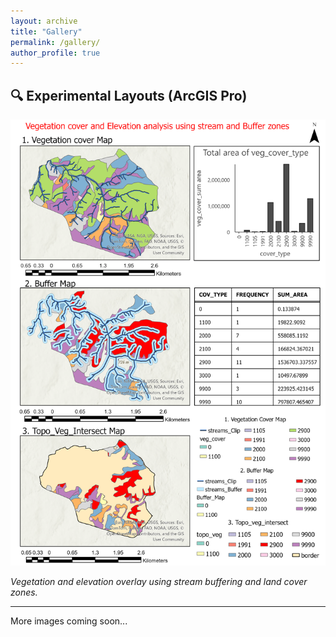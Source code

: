 ```yaml
---
layout: archive
title: "Gallery"
permalink: /gallery/
author_profile: true
---
```


## 🔍 Experimental Layouts (ArcGIS Pro)

![Layout 1](/images/Layout1.png)

*Vegetation and elevation overlay using stream buffering and land cover zones.*

---

More images coming soon...
